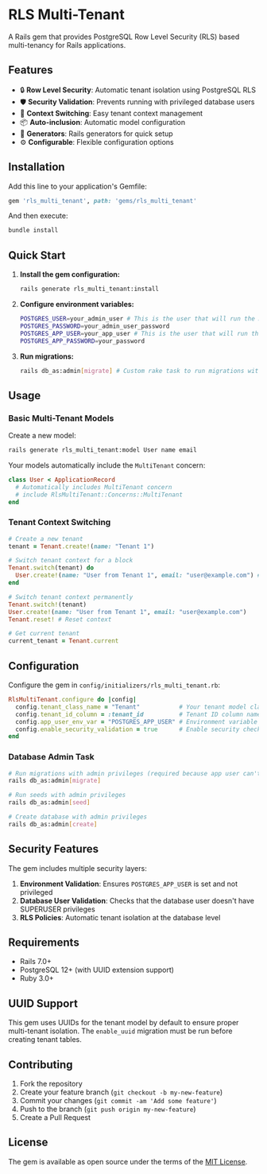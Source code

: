 # RLS Multi-Tenant

A Rails gem that provides PostgreSQL Row Level Security (RLS) based multi-tenancy for Rails applications.

## Features

- 🔒 **Row Level Security**: Automatic tenant isolation using PostgreSQL RLS
- 🛡️ **Security Validation**: Prevents running with privileged database users
- 🔄 **Context Switching**: Easy tenant context management
- 📦 **Auto-inclusion**: Automatic model configuration
- 🚀 **Generators**: Rails generators for quick setup
- ⚙️ **Configurable**: Flexible configuration options

## Installation

Add this line to your application's Gemfile:

```ruby
gem 'rls_multi_tenant', path: 'gems/rls_multi_tenant'
```

And then execute:

```bash
bundle install
```

## Quick Start

1. **Install the gem configuration:**
   ```bash
   rails generate rls_multi_tenant:install
   ```

2. **Configure environment variables:**
   ```bash
   POSTGRES_USER=your_admin_user # This is the user that will run the migrations
   POSTGRES_PASSWORD=your_admin_user_password
   POSTGRES_APP_USER=your_app_user # This is the user that will run the app
   POSTGRES_APP_PASSWORD=your_password
   ```

3. **Run migrations:**
   ```bash
   rails db_as:admin[migrate] # Custom rake task to run migrations with admin privileges
   ```

## Usage

### Basic Multi-Tenant Models

Create a new model:
```bash
rails generate rls_multi_tenant:model User name email
```

Your models automatically include the `MultiTenant` concern:

```ruby
class User < ApplicationRecord
  # Automatically includes MultiTenant concern
  # include RlsMultiTenant::Concerns::MultiTenant
end
```

### Tenant Context Switching

```ruby
# Create a new tenant
tenant = Tenant.create!(name: "Tenant 1")
```

```ruby
# Switch tenant context for a block
Tenant.switch(tenant) do
  User.create!(name: "User from Tenant 1", email: "user@example.com") # Automatically assigned to current tenant
end

# Switch tenant context permanently
Tenant.switch!(tenant)
User.create!(name: "User from Tenant 1", email: "user@example.com")
Tenant.reset! # Reset context

# Get current tenant
current_tenant = Tenant.current
```

## Configuration

Configure the gem in `config/initializers/rls_multi_tenant.rb`:

```ruby
RlsMultiTenant.configure do |config|
  config.tenant_class_name = "Tenant"           # Your tenant model class
  config.tenant_id_column = :tenant_id          # Tenant ID column name
  config.app_user_env_var = "POSTGRES_APP_USER" # Environment variable for app user
  config.enable_security_validation = true      # Enable security checks. This will check if the app user is set without superuser privileges.
end
```

### Database Admin Task
```bash
# Run migrations with admin privileges (required because app user can't run migrations)
rails db_as:admin[migrate]

# Run seeds with admin privileges
rails db_as:admin[seed]

# Create database with admin privileges
rails db_as:admin[create]
```

## Security Features

The gem includes multiple security layers:

1. **Environment Validation**: Ensures `POSTGRES_APP_USER` is set and not privileged
2. **Database User Validation**: Checks that the database user doesn't have SUPERUSER privileges
3. **RLS Policies**: Automatic tenant isolation at the database level

## Requirements

- Rails 7.0+
- PostgreSQL 12+ (with UUID extension support)
- Ruby 3.0+

## UUID Support

This gem uses UUIDs for the tenant model by default to ensure proper multi-tenant isolation. The `enable_uuid` migration must be run before creating tenant tables.

## Contributing

1. Fork the repository
2. Create your feature branch (`git checkout -b my-new-feature`)
3. Commit your changes (`git commit -am 'Add some feature'`)
4. Push to the branch (`git push origin my-new-feature`)
5. Create a Pull Request

## License

The gem is available as open source under the terms of the [MIT License](https://opensource.org/licenses/MIT).
